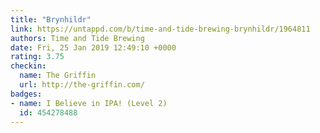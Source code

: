 ```yaml
---
title: "Brynhildr"
link: https://untappd.com/b/time-and-tide-brewing-brynhildr/1964811
authors: Time and Tide Brewing
date: Fri, 25 Jan 2019 12:49:10 +0000
rating: 3.75
checkin:
  name: The Griffin
  url: http://the-griffin.com/
badges:
- name: I Believe in IPA! (Level 2)
  id: 454278488
---
```


